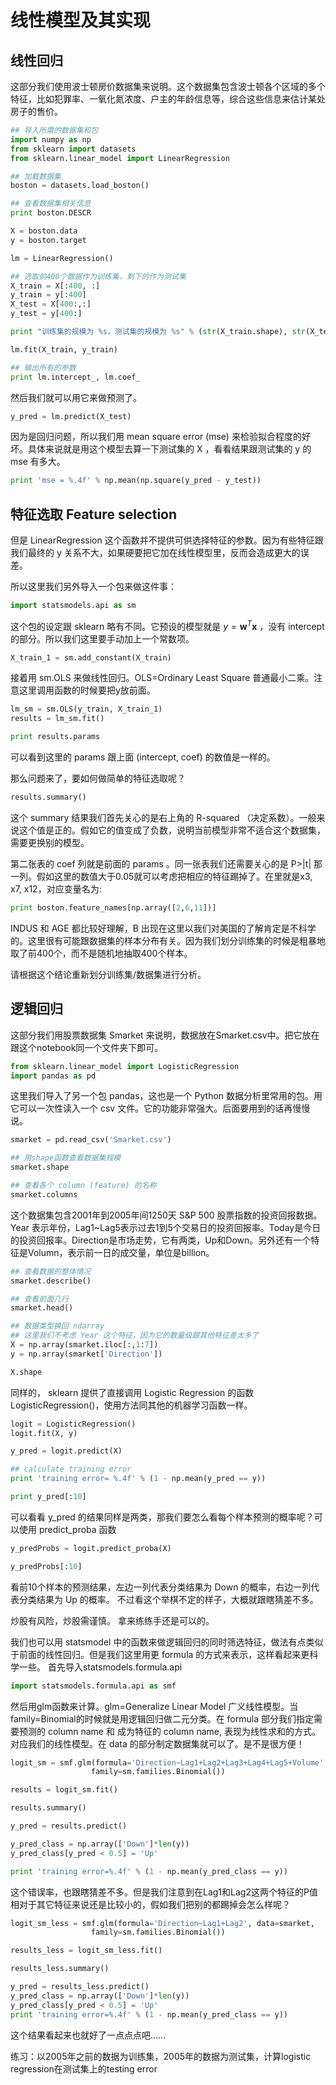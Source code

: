 
# 线性模型及其实现

## 线性回归

这部分我们使用波士顿房价数据集来说明。这个数据集包含波士顿各个区域的多个特征，比如犯罪率、一氧化氮浓度、户主的年龄信息等，综合这些信息来估计某处房子的售价。


```python
## 导入所需的数据集和包
import numpy as np
from sklearn import datasets
from sklearn.linear_model import LinearRegression
```


```python
## 加载数据集
boston = datasets.load_boston()
```


```python
## 查看数据集相关信息
print boston.DESCR
```


```python
X = boston.data
y = boston.target
```


```python
lm = LinearRegression()
```


```python
## 选取前400个数据作为训练集，剩下的作为测试集
X_train = X[:400, :]
y_train = y[:400]
X_test = X[400:,:]
y_test = y[400:]
```


```python
print "训练集的规模为 %s，测试集的规模为 %s" % (str(X_train.shape), str(X_test.shape))
```


```python
lm.fit(X_train, y_train)
```


```python
## 输出所有的参数
print lm.intercept_, lm.coef_
```

然后我们就可以用它来做预测了。


```python
y_pred = lm.predict(X_test)
```

因为是回归问题，所以我们用 mean square error (mse) 来检验拟合程度的好坏。具体来说就是用这个模型去算一下测试集的 X ，看看结果跟测试集的 y 的 mse 有多大。


```python
print 'mse = %.4f' % np.mean(np.square(y_pred - y_test))
```

## 特征选取 Feature selection

但是 LinearRegression 这个函数并不提供可供选择特征的参数。因为有些特征跟我们最终的 y 关系不大，如果硬要把它加在线性模型里，反而会造成更大的误差。

所以这里我们另外导入一个包来做这件事：


```python
import statsmodels.api as sm
```

这个包的设定跟 sklearn 略有不同。它预设的模型就是 $y = \boldsymbol{w}^T\boldsymbol{x}$ ，没有 intercept 的部分。所以我们这里要手动加上一个常数项。


```python
X_train_1 = sm.add_constant(X_train)
```

接着用 sm.OLS 来做线性回归。OLS=Ordinary Least Square 普通最小二乘。注意这里调用函数的时候要把y放前面。


```python
lm_sm = sm.OLS(y_train, X_train_1)
results = lm_sm.fit()
```


```python
print results.params
```

可以看到这里的 params 跟上面 (intercept, coef) 的数值是一样的。

那么问题来了，要如何做简单的特征选取呢？


```python
results.summary()
```

这个 summary 结果我们首先关心的是右上角的 R-squared （决定系数）。一般来说这个值是正的。假如它的值变成了负数，说明当前模型非常不适合这个数据集，需要更换别的模型。

第二张表的 coef 列就是前面的 params 。同一张表我们还需要关心的是 P>|t| 那一列。假如这里的数值大于0.05就可以考虑把相应的特征踢掉了。在里就是x3, x7, x12，对应变量名为:


```python
print boston.feature_names[np.array([2,6,11])]
```

INDUS 和 AGE 都比较好理解，B 出现在这里以我们对美国的了解肯定是不科学的。这里很有可能跟数据集的样本分布有关。因为我们划分训练集的时候是粗暴地取了前400个，而不是随机地抽取400个样本。

请根据这个结论重新划分训练集/数据集进行分析。

## 逻辑回归

这部分我们用股票数据集 Smarket 来说明，数据放在Smarket.csv中。把它放在跟这个notebook同一个文件夹下即可。


```python
from sklearn.linear_model import LogisticRegression
import pandas as pd
```

这里我们导入了另一个包 pandas，这也是一个 Python 数据分析里常用的包。用它可以一次性读入一个 csv 文件。它的功能非常强大。后面要用到的话再慢慢说。


```python
smarket = pd.read_csv('Smarket.csv')
```


```python
## 用shape函数查看数据集规模
smarket.shape
```


```python
## 查看各个 column (feature) 的名称
smarket.columns
```

这个数据集包含2001年到2005年间1250天 S&P 500 股票指数的投资回报数据。Year 表示年份，Lag1~Lag5表示过去1到5个交易日的投资回报率。Today是今日的投资回报率。Direction是市场走势，它有两类，Up和Down。另外还有一个特征是Volumn，表示前一日的成交量，单位是billion。


```python
## 查看数据的整体情况
smarket.describe()
```


```python
## 查看前面几行
smarket.head()
```


```python
## 数据类型换回 ndarray
## 这里我们不考虑 Year 这个特征，因为它的数量级跟其他特征差太多了
X = np.array(smarket.iloc[:,1:7])
y = np.array(smarket['Direction'])
```


```python
X.shape
```

同样的， sklearn 提供了直接调用 Logistic Regression 的函数 LogisticRegression()，使用方法同其他的机器学习函数一样。


```python
logit = LogisticRegression()
logit.fit(X, y)
```


```python
y_pred = logit.predict(X)
```


```python
## calculate training error
print 'training error= %.4f' % (1 - np.mean(y_pred == y))
```


```python
print y_pred[:10]
```

可以看看 y_pred 的结果同样是两类，那我们要怎么看每个样本预测的概率呢？可以使用 predict_proba 函数


```python
y_predProbs = logit.predict_proba(X)
```


```python
y_predProbs[:10]
```

看前10个样本的预测结果，左边一列代表分类结果为 Down 的概率，右边一列代表分类结果为 Up 的概率。
不过看这个举棋不定的样子，大概就跟瞎猜差不多。

炒股有风险，炒股需谨慎。
拿来练练手还是可以的。

我们也可以用 statsmodel 中的函数来做逻辑回归的同时筛选特征，做法有点类似于前面的线性回归。但是我们这里用更 formula 的方式来表示，这样看起来更科学一些。
首先导入statsmodels.formula.api


```python
import statsmodels.formula.api as smf
```

然后用glm函数来计算。glm=Generalize Linear Model 广义线性模型。当family=Binomial的时候就是用逻辑回归做二元分类。在 formula 部分我们指定需要预测的 column name 和 成为特征的 column name, 表现为线性求和的方式。对应我们的线性模型。在 data 的部分制定数据集就可以了。是不是很方便！


```python
logit_sm = smf.glm(formula='Direction~Lag1+Lag2+Lag3+Lag4+Lag5+Volume', data=smarket,
                  family=sm.families.Binomial())
```


```python
results = logit_sm.fit()
```


```python
results.summary()
```


```python
y_pred = results.predict()
```


```python
y_pred_class = np.array(['Down']*len(y))
y_pred_class[y_pred < 0.5] = 'Up'
```


```python
print 'training error=%.4f' % (1 - np.mean(y_pred_class == y))
```

这个错误率，也跟瞎猜差不多。但是我们注意到在Lag1和Lag2这两个特征的P值相对于其它特征来说还是比较小的，假如我们把别的都踢掉会怎么样呢？


```python
logit_sm_less = smf.glm(formula='Direction~Lag1+Lag2', data=smarket,
                  family=sm.families.Binomial())
```


```python
results_less = logit_sm_less.fit()
```


```python
results_less.summary()
```


```python
y_pred = results_less.predict()
y_pred_class = np.array(['Down']*len(y))
y_pred_class[y_pred < 0.5] = 'Up'
print 'training error=%.4f' % (1 - np.mean(y_pred_class == y))
```

这个结果看起来也就好了一点点点吧……

练习：以2005年之前的数据为训练集，2005年的数据为测试集，计算logistic regression在测试集上的testing error
